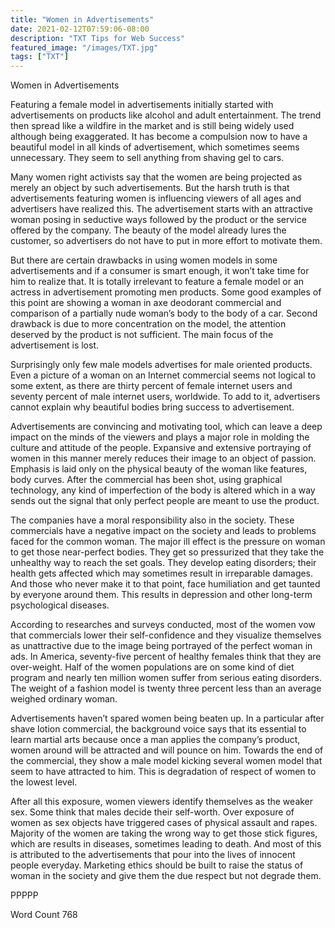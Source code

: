 ```yaml
---
title: "Women in Advertisements"
date: 2021-02-12T07:59:06-08:00
description: "TXT Tips for Web Success"
featured_image: "/images/TXT.jpg"
tags: ["TXT"]
---
```


Women in Advertisements

Featuring a female model in advertisements initially started with advertisements on products like alcohol and adult entertainment. The trend then spread like a wildfire in the market and is still being widely used although being exaggerated. It has become a compulsion now to have a beautiful model in all kinds of advertisement, which sometimes seems unnecessary. They seem to sell anything from shaving gel to cars. 

Many women right activists say that the women are being projected as merely an object by such advertisements. But the harsh truth is that advertisements featuring women is influencing viewers of all ages and advertisers have realized this. The advertisement starts with an attractive woman posing in seductive ways followed by the product or the service offered by the company. The beauty of the model already lures the customer, so advertisers do not have to put in more effort to motivate them. 

But there are certain drawbacks in using women models in some advertisements and if a consumer is smart enough, it won’t take time for him to realize that. It is totally irrelevant to feature a female model or an actress in advertisement promoting men products. Some good examples of this point are showing a woman in axe deodorant commercial and comparison of a partially nude woman’s body to the body of a car. Second drawback is due to more concentration on the model, the attention deserved by the product is not sufficient. The main focus of the advertisement is lost. 

Surprisingly only few male models advertises for male oriented products. Even a picture of a woman on an Internet commercial seems not logical to some extent, as there are thirty percent of female internet users and seventy percent of male internet users, worldwide. To add to it, advertisers cannot explain why beautiful bodies bring success to advertisement. 

Advertisements are convincing and motivating tool, which can leave a deep impact on the minds of the viewers and plays a major role in molding the culture and attitude of the people. Expansive and extensive portraying of women in this manner merely reduces their image to an object of passion. Emphasis is laid only on the physical beauty of the woman like features, body curves. After the commercial has been shot, using graphical technology, any kind of imperfection of the body is altered which in a way sends out the signal that only perfect people are meant to use the product.

The companies have a moral responsibility also in the society. These commercials have a negative impact on the society and leads to problems faced for the common woman. The major ill effect is the pressure on woman to get those near-perfect bodies. They get so pressurized that they take the unhealthy way to reach the set goals. They develop eating disorders; their health gets affected which may sometimes result in irreparable damages. And those who never make it to that point, face humiliation and get taunted by everyone around them. This results in depression and other long-term psychological diseases. 

According to researches and surveys conducted, most of the women vow that commercials lower their self-confidence and they visualize themselves as unattractive due to the image being portrayed of the perfect woman in ads. In America, seventy-five percent of healthy females think that they are over-weight. Half of the women populations are on some kind of diet program and nearly ten million women suffer from serious eating disorders. The weight of a fashion model is twenty three percent less than an average weighed ordinary woman. 

Advertisements haven’t spared women being beaten up. In a particular after shave lotion commercial, the background voice says that its essential to learn martial arts because once a man applies the company’s product, women around will be attracted and will pounce on him. Towards the end of the commercial, they show a male model kicking several women model that seem to have attracted to him. This is degradation of respect of women to the lowest level. 

After all this exposure, women viewers identify themselves as the weaker sex. Some think that males decide their self-worth. Over exposure of women as sex objects have triggered cases of physical assault and rapes. Majority of the women are taking the wrong way to get those stick figures, which are results in diseases, sometimes leading to death. And most of this is attributed to the advertisements that pour into the lives of innocent people everyday. Marketing ethics should be built to raise the status of woman in the society and give them the due respect but not degrade them.

PPPPP

Word Count 768

    
  


